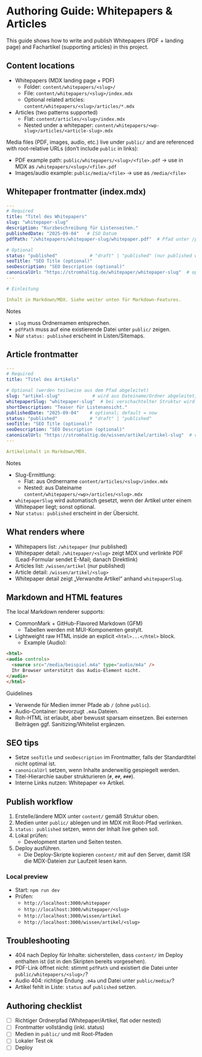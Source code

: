 # Authoring Guide: Whitepapers & Articles

This guide shows how to write and publish Whitepapers (PDF + landing page) and Fachartikel (supporting articles) in this project.

## Content locations

- Whitepapers (MDX landing page + PDF)
  - Folder: `content/whitepapers/<slug>/`
  - File: `content/whitepapers/<slug>/index.mdx`
  - Optional related articles: `content/whitepapers/<slug>/articles/*.mdx`
- Articles (two patterns supported)
  - Flat: `content/articles/<slug>/index.mdx`
  - Nested under a whitepaper: `content/whitepapers/<wp-slug>/articles/<article-slug>.mdx`

Media files (PDF, images, audio, etc.) live under `public/` and are referenced with root-relative URLs (don’t include `public` in links):
- PDF example path: `public/whitepapers/<slug>/<file>.pdf` → use in MDX as `/whitepapers/<slug>/<file>.pdf`
- Images/audio example: `public/media/<file>` → use as `/media/<file>`

## Whitepaper frontmatter (index.mdx)

```yaml
---
# Required
title: "Titel des Whitepapers"
slug: "whitepaper-slug"
description: "Kurzbeschreibung für Listenseiten."
publishedDate: "2025-09-04"   # ISO Datum
pdfPath: "/whitepapers/whitepaper-slug/whitepaper.pdf"  # Pfad unter /public

# Optional
status: "published"            # "draft" | "published" (nur published wird gelistet)
seoTitle: "SEO Title (optional)"
seoDescription: "SEO Description (optional)"
canonicalUrl: "https://stromhaltig.de/whitepaper/whitepaper-slug"  # optional
---

# Einleitung

Inhalt in Markdown/MDX. Siehe weiter unten für Markdown-Features.
```

Notes
- `slug` muss Ordnernamen entsprechen.
- `pdfPath` muss auf eine existierende Datei unter `public/` zeigen.
- Nur `status: published` erscheint in Listen/Sitemaps.

## Article frontmatter

```yaml
---
# Required
title: "Titel des Artikels"

# Optional (werden teilweise aus dem Pfad abgeleitet)
slug: "artikel-slug"            # wird aus Dateiname/Ordner abgeleitet, kann gesetzt werden
whitepaperSlug: "whitepaper-slug"  # bei verschachtelter Struktur wird es aus dem Pfad abgeleitet
shortDescription: "Teaser für Listenansicht."
publishedDate: "2025-09-04"    # optional; default = now
status: "published"            # "draft" | "published"
seoTitle: "SEO Title (optional)"
seoDescription: "SEO Description (optional)"
canonicalUrl: "https://stromhaltig.de/wissen/artikel/artikel-slug"  # optional
---

Artikelinhalt in Markdown/MDX.
```

Notes
- Slug-Ermittlung: 
  - Flat: aus Ordnername `content/articles/<slug>/index.mdx`
  - Nested: aus Dateiname `content/whitepapers/<wp>/articles/<slug>.mdx`
- `whitepaperSlug` wird automatisch gesetzt, wenn der Artikel unter einem Whitepaper liegt; sonst optional.
- Nur `status: published` erscheint in der Übersicht.

## What renders where

- Whitepapers list: `/whitepaper` (nur published)
- Whitepaper detail: `/whitepaper/<slug>` zeigt MDX und verlinkte PDF (Lead-Formular sendet E-Mail; danach Direktlink)
- Articles list: `/wissen/artikel` (nur published)
- Article detail: `/wissen/artikel/<slug>`
- Whitepaper detail zeigt „Verwandte Artikel“ anhand `whitepaperSlug`.

## Markdown and HTML features

The local Markdown renderer supports:
- CommonMark + GitHub-Flavored Markdown (GFM)
  - Tabellen werden mit MUI-Komponenten gestylt.
- Lightweight raw HTML inside an explicit `<html>...</html>` block.
  - Example (Audio):

```md
<html>
<audio controls>
  <source src="/media/beispiel.m4a" type="audio/m4a" />
  Ihr Browser unterstützt das Audio-Element nicht.
</audio>
</html>
```

Guidelines
- Verwende für Medien immer Pfade ab `/` (ohne `public`).
- Audio-Container: bevorzugt `.m4a` Dateien.
- Roh-HTML ist erlaubt, aber bewusst sparsam einsetzen. Bei externen Beiträgen ggf. Sanitizing/Whitelist ergänzen.

## SEO tips

- Setze `seoTitle` und `seoDescription` im Frontmatter, falls der Standardtitel nicht optimal ist.
- `canonicalUrl` setzen, wenn Inhalte anderweitig gespiegelt werden.
- Titel-Hierarchie sauber strukturieren (`#`, `##`, `###`).
- Interne Links nutzen: Whitepaper ↔ Artikel.

## Publish workflow

1) Erstelle/ändere MDX unter `content/` gemäß Struktur oben.
2) Medien unter `public/` ablegen und im MDX mit Root-Pfad verlinken.
3) `status: published` setzen, wenn der Inhalt live gehen soll.
4) Lokal prüfen:
   - Development starten und Seiten testen.
5) Deploy ausführen.
   - Die Deploy-Skripte kopieren `content/` mit auf den Server, damit ISR die MDX-Dateien zur Laufzeit lesen kann.

### Local preview

- Start: `npm run dev`
- Prüfen:
  - `http://localhost:3000/whitepaper`
  - `http://localhost:3000/whitepaper/<slug>`
  - `http://localhost:3000/wissen/artikel`
  - `http://localhost:3000/wissen/artikel/<slug>`

## Troubleshooting

- 404 nach Deploy für Inhalte: sicherstellen, dass `content/` im Deploy enthalten ist (ist in den Skripten bereits vorgesehen).
- PDF-Link öffnet nicht: stimmt `pdfPath` und existiert die Datei unter `public/whitepapers/<slug>/`?
- Audio 404: richtige Endung `.m4a` und Datei unter `public/media/`?
- Artikel fehlt in Liste: `status` auf `published` setzen.

## Authoring checklist

- [ ] Richtiger Ordnerpfad (Whitepaper/Artikel, flat oder nested)
- [ ] Frontmatter vollständig (inkl. status)
- [ ] Medien in `public/` und mit Root-Pfaden
- [ ] Lokaler Test ok
- [ ] Deploy
